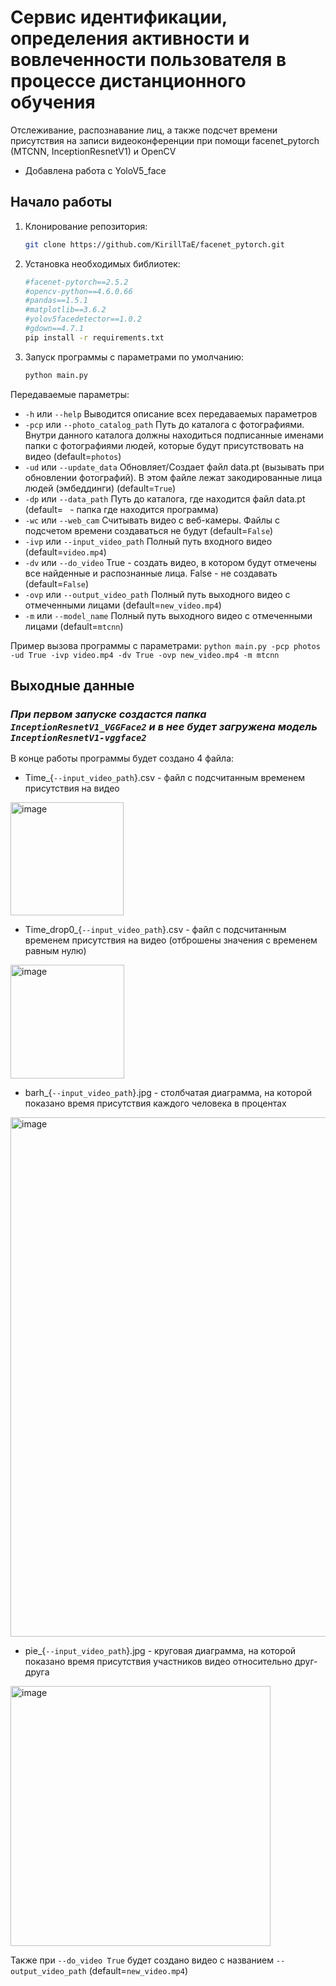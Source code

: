 # Сервис идентификации, определения активности и вовлеченности пользователя в процессе дистанционного обучения
Отслеживание, распознавание лиц, а также подсчет времени присутствия на записи видеоконференции при помощи facenet_pytorch (MTCNN, InceptionResnetV1) и OpenCV
+ Добавлена работа с YoloV5_face
## Начало работы

1. Клонирование репозитория:
    
    ```bash
    git clone https://github.com/KirillTaE/facenet_pytorch.git
 
1. Установка необходимых библиотек:

    ```bash
    #facenet-pytorch==2.5.2
    #opencv-python==4.6.0.66
    #pandas==1.5.1
    #matplotlib==3.6.2
    #yolov5facedetector==1.0.2
    #gdown==4.7.1
    pip install -r requirements.txt

1. Запуск программы с параметрами по умолчанию:

    ```bash
    python main.py

Передаваемые параметры:

  * `-h` или `--help` Выводится описание всех передаваемых параметров
  * `-pcp` или `--photo_catalog_path` Путь до каталога с фотографиями. Внутри данного каталога должны находиться подписанные именами папки с фотографиями людей, которые будут присутствовать на видео (default=`photos`)
  * `-ud` или `--update_data` Обновляет/Создает файл data.pt (вызывать при обновлении фотографий). В этом файле лежат закодированные лица людей (эмбеддинги) (default=`True`)
  * `-dp` или `--data_path` Путь до каталога, где находится файл data.pt (default=` ` - папка где находится программа)
  * `-wc` или `--web_cam` Считывать видео с веб-камеры. Файлы с подсчетом времени создаваться не будут (default=`False`)
  * `-ivp` или `--input_video_path` Полный путь входного видео (default=`video.mp4`)
  * `-dv` или `--do_video` True - создать видео, в котором будут отмечены все найденные и распознанные лица. False - не создавать (default=`False`)
  * `-ovp` или `--output_video_path` Полный путь выходного видео с отмеченными лицами (default=`new_video.mp4`)
  * `-m` или `--model_name` Полный путь выходного видео с отмеченными лицами (default=`mtcnn`)

Пример вызова программы с параметрами: `python main.py -pcp photos -ud True -ivp video.mp4 -dv True -ovp new_video.mp4 -m mtcnn`


## Выходные данные

### *При первом запуске создастся папка `InceptionResnetV1_VGGFace2` и в нее будет загружена модель `InceptionResnetV1-vggface2`*

В конце работы программы будет создано 4 файла:
  * Time_{`--input_video_path`}.csv - файл с подсчитанным временем присутствия на видео
  <img width="181" alt="image" src="https://user-images.githubusercontent.com/82940632/204598256-10575e3e-ad10-4419-a39f-6186298facfd.png">

  * Time_drop0_{`--input_video_path`}.csv - файл с подсчитанным временем присутствия на видео (отброшены значения с временем равным нулю)
  <img width="182" alt="image" src="https://user-images.githubusercontent.com/82940632/204598348-ec7662e5-0478-4a06-968f-aff6f9cb6b31.png">

  * barh_{`--input_video_path`}.jpg - столбчатая диаграмма, на которой показано время присутствия каждого человека в процентах
  <img width="831" alt="image" src="https://user-images.githubusercontent.com/82940632/204839742-2571ef99-7f2b-4abb-9963-90600a718bc2.png">

  * pie_{`--input_video_path`}.jpg - круговая диаграмма, на которой показано время присутствия участников видео относительно друг-друга
  <img width="416" alt="image" src="https://user-images.githubusercontent.com/82940632/204839986-7876a7a5-2092-4955-b942-8de17a486718.png">

Также при `--do_video True` будет создано видео с названием `--output_video_path` (default=`new_video.mp4`)
